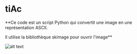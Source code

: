 # tiAc
**Ce code est un script Python qui convertit une image en une représentation ASCII. 

Il utilise la bibliothèque skimage pour ouvrir l'image**

![alt text](https://cdn.discordapp.com/attachments/1048389307947307091/1066442441869238372/2023-01-21-20-28-53_oSm8kZl0_1.gif)
